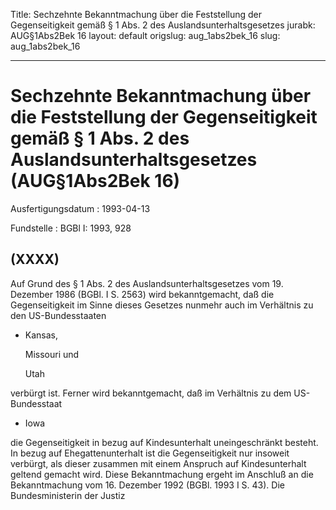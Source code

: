 Title: Sechzehnte Bekanntmachung über die Feststellung der Gegenseitigkeit gemäß §
  1 Abs. 2 des Auslandsunterhaltsgesetzes
jurabk: AUG§1Abs2Bek 16
layout: default
origslug: aug_1abs2bek_16
slug: aug_1abs2bek_16

---

# Sechzehnte Bekanntmachung über die Feststellung der Gegenseitigkeit gemäß § 1 Abs. 2 des Auslandsunterhaltsgesetzes (AUG§1Abs2Bek 16)

Ausfertigungsdatum
:   1993-04-13

Fundstelle
:   BGBl I: 1993, 928



## (XXXX)

Auf Grund des § 1 Abs. 2 des Auslandsunterhaltsgesetzes vom 19.
Dezember 1986 (BGBl. I S. 2563) wird bekanntgemacht, daß die
Gegenseitigkeit im Sinne dieses Gesetzes nunmehr auch im Verhältnis zu
den US-Bundesstaaten

*   Kansas,

    Missouri und

    Utah



verbürgt ist. Ferner wird bekanntgemacht, daß im Verhältnis zu dem US-
Bundesstaat

*   Iowa



die Gegenseitigkeit in bezug auf Kindesunterhalt uneingeschränkt
besteht. In bezug auf Ehegattenunterhalt ist die Gegenseitigkeit nur
insoweit verbürgt, als dieser zusammen mit einem Anspruch auf
Kindesunterhalt geltend gemacht wird.
Diese Bekanntmachung ergeht im Anschluß an die Bekanntmachung vom 16.
Dezember 1992 (BGBl. 1993 I S. 43).
Die Bundesministerin der Justiz

